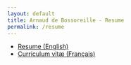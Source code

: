 ```yaml
---
layout: default
title: Arnaud de Bossoreille - Resume
permalink: /resume
---
```


* [Resume (English)](/resume/en)
* [Curriculum vitæ (Français)](/resume/fr)

